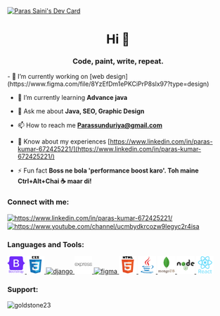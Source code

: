 <a href="https://app.daily.dev/parassaini"><img src="https://api.daily.dev/devcards/v2/1txKbYmHNr1PZPzPAGqQm.png?type=wide&r=ej2" width="652" alt="Paras Saini's Dev Card"/></a><h1 align="center">Hi 👋</h1>
<h3 align="center">Code, paint, write, repeat.</h3>
- 🔭 I’m currently working on [web design](https://www.figma.com/file/8YzEfDm1ePKCiPrP8slx97?type=design)

- 🌱 I’m currently learning **Advance java**

- 💬 Ask me about **Java, SEO, Graphic Design**

- 📫 How to reach me **Parassunduriya@gmail.com**

- 📄 Know about my experiences [https://www.linkedin.com/in/paras-kumar-672425221/](https://www.linkedin.com/in/paras-kumar-672425221/)

- ⚡ Fun fact **Boss ne bola 'performance boost karo'. Toh maine Ctrl+Alt+Chai ☕ maar di!**

<h3 align="left">Connect with me:</h3>
<p align="left">
<a href="https://linkedin.com/in/https://www.linkedin.com/in/paras-kumar-672425221/" target="blank"><img align="center" src="https://raw.githubusercontent.com/rahuldkjain/github-profile-readme-generator/master/src/images/icons/Social/linked-in-alt.svg" alt="https://www.linkedin.com/in/paras-kumar-672425221/" height="30" width="40" /></a>
<a href="https://www.youtube.com/c/https://www.youtube.com/channel/ucmbydkrcozw9legyc2r4isa" target="blank"><img align="center" src="https://raw.githubusercontent.com/rahuldkjain/github-profile-readme-generator/master/src/images/icons/Social/youtube.svg" alt="https://www.youtube.com/channel/ucmbydkrcozw9legyc2r4isa" height="30" width="40" /></a>
</p>

<h3 align="left">Languages and Tools:</h3>
<p align="left"> <a href="https://getbootstrap.com" target="_blank" rel="noreferrer"> <img src="https://raw.githubusercontent.com/devicons/devicon/master/icons/bootstrap/bootstrap-plain-wordmark.svg" alt="bootstrap" width="40" height="40"/> </a> <a href="https://www.w3schools.com/css/" target="_blank" rel="noreferrer"> <img src="https://raw.githubusercontent.com/devicons/devicon/master/icons/css3/css3-original-wordmark.svg" alt="css3" width="40" height="40"/> </a> <a href="https://www.djangoproject.com/" target="_blank" rel="noreferrer"> <img src="https://cdn.worldvectorlogo.com/logos/django.svg" alt="django" width="40" height="40"/> </a> <a href="https://expressjs.com" target="_blank" rel="noreferrer"> <img src="https://raw.githubusercontent.com/devicons/devicon/master/icons/express/express-original-wordmark.svg" alt="express" width="40" height="40"/> </a> <a href="https://www.figma.com/" target="_blank" rel="noreferrer"> <img src="https://www.vectorlogo.zone/logos/figma/figma-icon.svg" alt="figma" width="40" height="40"/> </a> <a href="https://www.w3.org/html/" target="_blank" rel="noreferrer"> <img src="https://raw.githubusercontent.com/devicons/devicon/master/icons/html5/html5-original-wordmark.svg" alt="html5" width="40" height="40"/> </a> <a href="https://www.java.com" target="_blank" rel="noreferrer"> <img src="https://raw.githubusercontent.com/devicons/devicon/master/icons/java/java-original.svg" alt="java" width="40" height="40"/> </a> <a href="https://www.mongodb.com/" target="_blank" rel="noreferrer"> <img src="https://raw.githubusercontent.com/devicons/devicon/master/icons/mongodb/mongodb-original-wordmark.svg" alt="mongodb" width="40" height="40"/> </a> <a href="https://nodejs.org" target="_blank" rel="noreferrer"> <img src="https://raw.githubusercontent.com/devicons/devicon/master/icons/nodejs/nodejs-original-wordmark.svg" alt="nodejs" width="40" height="40"/> </a> <a href="https://reactjs.org/" target="_blank" rel="noreferrer"> <img src="https://raw.githubusercontent.com/devicons/devicon/master/icons/react/react-original-wordmark.svg" alt="react" width="40" height="40"/> </a> </p>

<h3 align="left">Support:</h3>
<p><a href="https://www.buymeacoffee.com/goldstone23"> <img align="left" src="https://cdn.buymeacoffee.com/buttons/v2/default-yellow.png" height="50" width="210" alt="goldstone23" /></a></p><br><br>
